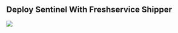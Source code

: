 ## Deploy Sentinel With Freshservice Shipper

<a href="https://portal.azure.com/#create/Microsoft.Template/uri/https%3A%2F%2Fssoc-githubproxy-arm.azurewebsites.net%2Fapi%2Fproxy%3Fgithuburi%3Dhttps%3A%2F%2Fraw.githubusercontent.com%2Fsatiswpainter%2FSentinel-Fast-Deployment%2Fmain%2Fv2%2FDeploy-With-Shipper.json%26code%3DCyberKombat/createUIDefinitionUri/https%3A%2F%2Fssoc-githubproxy-arm.azurewebsites.net%2Fapi%2Fproxy%3Fgithuburi%3Dhttps%3A%2F%2Fraw.githubusercontent.com%2Fsatiswpainter%2FSentinel-Fast-Deployment%2Fmain%2Fv2%2FUI-With-Shipper.json%26code%3DCyberKombat" target="_blank">
    <img src="https://aka.ms/deploytoazurebutton""/>
</a>
